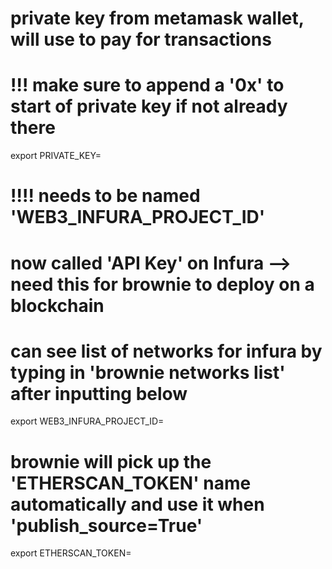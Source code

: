# private key from metamask wallet, will use to pay for transactions
# !!! make sure to append a '0x' to start of private key if not already there
export PRIVATE_KEY=
# !!!! needs to be named 'WEB3_INFURA_PROJECT_ID'
# now called 'API Key' on Infura --> need this for brownie to deploy on a blockchain
# can see list of networks for infura by typing in 'brownie networks list' after inputting below
export WEB3_INFURA_PROJECT_ID=
# brownie will pick up the 'ETHERSCAN_TOKEN' name automatically and use it when 'publish_source=True'
export ETHERSCAN_TOKEN=